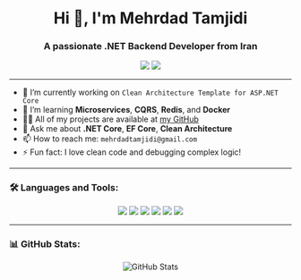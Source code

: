 <h1 align="center">Hi 👋, I'm Mehrdad Tamjidi</h1>
<h3 align="center">A passionate .NET Backend Developer from Iran</h3>

<p align="center">
  <a href="https://mehrdadtamjidi.com/" target="_blank"><img src="https://img.shields.io/badge/Website-MehrdadTamjidi.com-blue?style=for-the-badge&logo=google-chrome" /></a>
  <a href="mailto:mehrdadtamjidi@gmail.com"><img src="https://img.shields.io/badge/Email-mehrdadtamjidi@gmail.com-red?style=for-the-badge&logo=gmail" /></a>
</p>

---

- 🔭 I’m currently working on `Clean Architecture Template for ASP.NET Core`
- 🌱 I’m learning **Microservices**, **CQRS**, **Redis**, and **Docker**
- 👨‍💻 All of my projects are available at [my GitHub](https://github.com/mehrdadtamjidi)
- 💬 Ask me about **.NET Core**, **EF Core**, **Clean Architecture**
- 📫 How to reach me: `mehrdadtamjidi@gmail.com`
- ⚡ Fun fact: I love clean code and debugging complex logic!

---

### 🛠️ Languages and Tools:

<p align="center">
  <img src="https://img.shields.io/badge/CSharp-%23239120.svg?style=for-the-badge&logo=csharp&logoColor=white"/>
  <img src="https://img.shields.io/badge/.NET-512BD4?style=for-the-badge&logo=dotnet&logoColor=white"/>
  <img src="https://img.shields.io/badge/EFCore-6DB33F?style=for-the-badge"/>
  <img src="https://img.shields.io/badge/SQLServer-CC2927?style=for-the-badge&logo=microsoftsqlserver&logoColor=white"/>
  <img src="https://img.shields.io/badge/GitHub-181717?style=for-the-badge&logo=github&logoColor=white"/>
  <img src="https://img.shields.io/badge/Docker-2496ED?style=for-the-badge&logo=docker&logoColor=white"/>
</p>

---

### 📊 GitHub Stats:

<p align="center">
  <img src="https://github-readme-stats.vercel.app/api?username=mehrdadtamjidi&show_icons=true&theme=radical" alt="GitHub Stats" />
</p>
